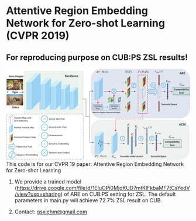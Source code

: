 # Attentive Region Embedding Network for Zero-shot Learning (CVPR 2019)
## For reproducing purpose on CUB:PS ZSL results!

![](fig2_v711.png)
This code is for our CVPR 19 paper: Attentive Region Embedding Network for Zero-shot Learning

1. We provide a trained model (https://drive.google.com/file/d/1EIuOPi0MjdKUD7mtKlFkbaMF7tCsYedV/view?usp=sharing) of ARE on CUB:PS setting for ZSL. The default parameters in main.py will achieve 72.7% ZSL result on CUB.

2. Contact: gsxiehm@gmail.com
